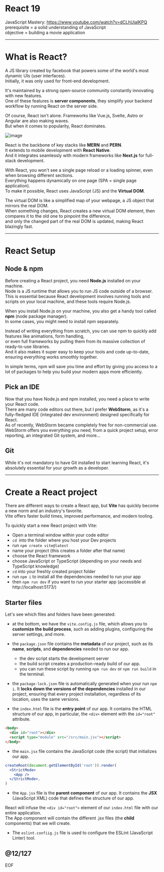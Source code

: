 # React 19

JavaScript Mastery: https://www.youtube.com/watch?v=dCLhUialKPQ  
prerequisite = a solid understanding of JavaScript  
objective = building a movie application

---

# What is React?

A JS library created by facebook that powers some of the world's most dynamic UIs (user interfaces).  
Initially, it was only used for front-end development.  

It's maintained by a strong open-source community constantly innovating with new features.  
One of these features is **server components**, they simplify your backend workflow by running React on the server side.  

Of course, React isn't alone. Frameworks like Vue.js, Svelte, Astro or Angular are also making waves.  
But when it comes to popularity, React dominates.  

![image](https://github.com/user-attachments/assets/da62c98b-d005-49bb-8230-c0e980043b80)

React is the backbone of key stacks like **MERN** and **PERN**.  
It extends to mobile development with **React Native**.  
And it integrates seamlessly with modern frameworks like **Next.js** for full-stack development.  

With React, you won't see a single page reload or a loading spinner, even when browsing different sections.  
Everything happens dynamically on one page (SPA = single page application).  
To make it possible, React uses JavaScript (JS) and the **Virtual DOM**.  

The virtual DOM is like a simplified map of your webpage, a JS object that mirrors the real DOM.  
When something changes, React creates a new virtual DOM element, then compares it to the old one to pinpoint the difference,  
and only the changed part of the real DOM is updated, making React blazingly fast.

---

# React Setup

## Node & npm

Before creating a React project, you need **Node.js** installed on your machine.  
Node is a JS runtime that allows you to run JS code outside of a browser.  
This is essential because React development involves running tools and scripts on your local machine, and these tools require Node.js.  

When you install Node.js on your machine, you also get a handy tool called **npm** (node package manager).  
In some cases, you might need to install npm separately.  

Instead of writing everything from scratch, you can use npm to quickly add features like animations, form handling,  
or even full frameworks by pulling them from its massive collection of ready-to-use libraries.  
And it also makes it super easy to keep your tools and code up-to-date, ensuring everything works smoothly together.  

In simple terms, npm will save you time and effort by giving you access to a lot of packages to help you build your modern apps more efficiently.

## Pick an IDE

Now that you have Node.js and npm installed, you need a place to write your React code.  
There are many code editors out there, but I prefer **WebStorm**, as it's a fully-fledged IDE (integrated dev environment) designed specifically for React.  
As of recently, WebStorm became completely free for non-commercial use.  
WebStorm offers you everything you need, from a quick project setup, error reporting, an integrated Git system, and more...  

## Git

While it's not mandatory to have Git installed to start learning React, it's absolutely essential for your growth as a developer.  

---

# Create a React project

There are different ways to create a React app, but **Vite** has quickly become a new norm and an industry's favorite.  
Vite offers faster build times, improved performance, and modern tooling.

To quickly start a new React project with Vite:
- Open a terminal window within your code editor
- `cd `into the folder where you host your Dev projects
- run `npm create vite@latest`
- name your project (this creates a folder after that name)
- choose the React framework
- choose JavaScript or TypeScript (depending on your needs and TypeScript knowledge)
- `cd` into your freshly created project folder
- run `npm i` to install all the dependencies needed to run your app
- then `npm run dev` if you want to run your starter app (accessible at http://localhost:5173/)

## Starter files

Let's see which files and folders have been generated:
- at the bottom, we have the `vite.config.js` file, which allows you to **customize the build process**, such as adding plugins, 
configuring the server settings, and more.

- the `package.json` file contains the **metadata** of our project, such as its **name**, **scripts**, and **dependencies** needed to run our app.
  - the dev script starts the development server
  - the build script creates a production-ready build of our app.
  - you can run these script by running `npm run dev` or `npm run build` in the terminal.

- the `package-lock.json` file is automatically generated when your run `npm i`. It **locks down the versions of the dependencies** installed in our project, ensuring that every project installation, regardless of its location, uses the same versions.

- the `index.html` file is the **entry point** of our app. It contains the HTML structure of our app, in particular, the `<div>` element with the `id="root"` attribute.
```html
<body>
  <div id="root"></div>
  <script type="module" src="/src/main.jsx"></script>
</body>
```

- the `main.jsx` file contains the JavaScript code (the script) that initializes our app.
```jsx	
createRoot(document.getElementById('root')).render(
  <StrictMode>
    <App />
  </StrictMode>,
)
```

- the `App.jsx` file is the **parent component** of our app. It contains the **JSX** (JavaScript XML) code that defines the structure of our app.

React will infuse the `<div id="root">` element of our `index.html` file with our entire application.  
The App component will contain the different .jsx files (the **child** components) that we will create.  

- The `eslint.confiig.js` file is used to configure the ESLint (JavaScript Linter) tool. 




@12/127
---
EOF
